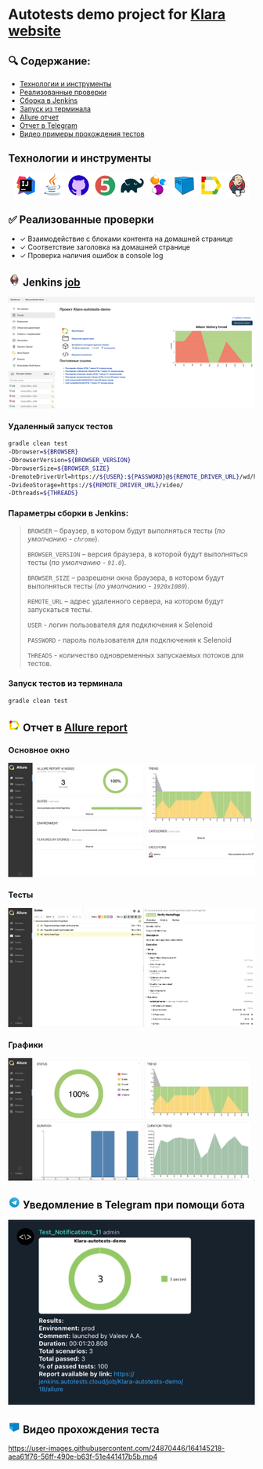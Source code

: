 # Autotests demo project for <a target="_blank" href="https://www.klara.com/">Klara website</a>

## :mag: Содержание:

- [Технологии и инструменты](#технологии-и-инструменты)
- [Реализованные проверки](#white_check_mark-реализованные-проверки)
- [Сборка в Jenkins](#-jenkins--job-)
- [Запуск из терминала](#запуск-тестов-из-терминала)
- [Allure отчет](#-отчет-в-allure-report)
- [Отчет в Telegram](#-уведомление-в-telegram-при-помощи-бота)
- [Видео примеры прохождения тестов](#-видео-прохождения-теста)

##  Технологии и инструменты

<p align="center">
<a href="https://www.jetbrains.com/idea/"><img src="artefacts/logo/Idea.svg" width="50" height="50"  alt="IDEA"/></a>
<a href="https://www.java.com/"><img src="artefacts/logo/Java.svg" width="50" height="50"  alt="Java"/></a>
<a href="https://github.com/"><img src="artefacts/logo/github.svg" width="50" height="50"  alt="Github"/></a>
<a href="https://junit.org/junit5/"><img src="artefacts/logo/Junit5.svg" width="50" height="50"  alt="JUnit 5"/></a>
<a href="https://gradle.org/"><img src="artefacts/logo/Gradle.svg" width="50" height="50"  alt="Gradle"/></a>
<a href="https://selenide.org/"><img src="artefacts/logo/Selenide.svg" width="50" height="50"  alt="Selenide"/></a>
<a href="https://aerokube.com/selenoid/"><img src="artefacts/logo/Selenoid.svg" width="50" height="50"  alt="Selenoid"/></a>
<a href="https://github.com/allure-framework/allure2"><img src="artefacts/logo/Allure.svg" width="50" height="50"  alt="Allure"/></a>
<a href="https://www.jenkins.io/"><img src="artefacts/logo/Jenkins.svg" width="50" height="50"  alt="Jenkins"/></a>
</p>

## :white_check_mark: Реализованные проверки

- ✓ Взаимодействие с блоками контента на домашней странице
- ✓ Соответствие заголовка на домашней странице
- ✓ Проверка наличия ошибок в console log

## <img src="artefacts/logo/Jenkins.svg" width="25" height="25"  alt="Jenkins"/></a> Jenkins <a target="_blank" href="https://jenkins.autotests.cloud/job/Klara-autotests-demo/"> job </a>
<p align="center">
<a href="https://jenkins.autotests.cloud/job/Klara-autotests-demo/">
<img src="artefacts/screens/JenkinsMainScreen.png" alt="Jenkins"/></a>
</p>

### Удаленный запуск тестов

```bash
gradle clean test 
-Dbrowser=${BROWSER}
-DbrowserVersion=${BROWSER_VERSION}
-DbrowserSize=${BROWSER_SIZE}
-DremoteDriverUrl=https://${USER}:${PASSWORD}@${REMOTE_DRIVER_URL}/wd/hub/
-DvideoStorage=https://${REMOTE_DRIVER_URL}/video/
-Dthreads=${THREADS}
```

### Параметры сборки в Jenkins:

> <code>BROWSER</code> – браузер, в котором будут выполняться тесты (_по умолчанию - <code>chrome</code>_).
>
> <code>BROWSER_VERSION</code> – версия браузера, в которой будут выполняться тесты (_по умолчанию - <code>91.0</code>_).
>
> <code>BROWSER_SIZE</code> – разрешени окна браузера, в котором будут выполняться тесты (_по умолчанию - <code>1920x1080</code>_).
>
> <code>REMOTE_URL</code> – адрес удаленного сервера, на котором будут запускаться тесты.
>
> <code>USER</code> - логин пользователя для подключения к Selenoid
>
> <code>PASSWORD</code> - пароль пользователя для подключения к Selenoid
>
> <code>THREADS</code> - количество одновременных запускаемых потоков для тестов.
>

### Запуск тестов из терминала

```bash
gradle clean test
```

## <img src="artefacts/logo/Allure.svg" width="25" height="25"  alt="Allure"/></a> Отчет в <a target="_blank" href="https://jenkins.autotests.cloud/job/Klara-autotests-demo/15/allure">Allure report</a>

### Основное окно

<p align="center">
<img title="Allure Overview Dashboard" src="artefacts/screens/AllureMainScreen.png">
</p>

### Тесты

<p align="center">
<img title="Allure Tests" src="artefacts/screens/AllureTestScreen.png">
</p>

### Графики

<p align="center">
<img title="Allure Graphics" src="artefacts/screens/AllureGrafScreen.png">
</p>


## <img title="Telegram" src="artefacts/logo/Telegram.svg" width="25" height="25" alt="Telegram"/></a> Уведомление в Telegram при помощи бота

<p align="center">
<img title="Allure Overview Dashboard" src="artefacts/screens/TelegramReport.png" >
</p>


## <img title="Selenoid" src="artefacts/logo/Selenoid.svg" width="25" height="25" alt="Selenoid"/></a> Видео прохождения теста

https://user-images.githubusercontent.com/24870446/164145218-aea61f76-56ff-490e-b63f-51e441417b5b.mp4

